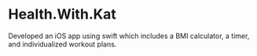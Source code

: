 # Health.With.Kat
Developed an iOS app using swift which includes a BMI calculator, a timer, and individualized workout plans.
